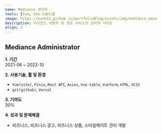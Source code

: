 ```yaml
---
name: Mediance 관리자
tools: [Vue, Vxe-table]
image: https://eunh12.github.io/portfolioBlog/assets/img/mediance_main.png
description: 미디언스 사용자 및 모든 서비스의 관리자 사이트
align: 2
---
```


## Mediance Administrator

**1. 기간**   
2021-06 ~ 2022-10  
  
**2. 사용기술, 툴 및 환경**   
- `Vue(vite)`, `Pinia`, `Rest API`, `Axios`, `Vxe-table`, `Vueform`, `HTML`, `SCSS`
- `git(github)`, `Vercel`
  
**3. 기여도**   
30%

**4. 성과 및 문제해결**
- 비즈니스, 비즈니스 광고, 비즈니스 상품, 스타일메이트 관리 개발